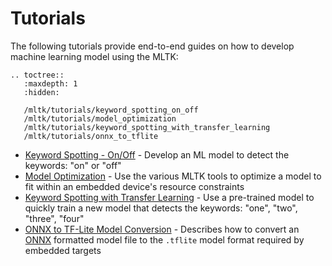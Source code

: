 # Tutorials


The following tutorials provide end-to-end guides on how to develop machine learning model using the MLTK:


```{eval-rst}
.. toctree::
   :maxdepth: 1
   :hidden:

   /mltk/tutorials/keyword_spotting_on_off
   /mltk/tutorials/model_optimization
   /mltk/tutorials/keyword_spotting_with_transfer_learning
   /mltk/tutorials/onnx_to_tflite
```

- [Keyword Spotting - On/Off](../mltk/tutorials/keyword_spotting_on_off) - Develop an ML model to detect the keywords: "on" or "off"
- [Model Optimization](../mltk/tutorials/model_optimization) - Use the various MLTK tools to optimize a model to fit within an embedded device's resource constraints
- [Keyword Spotting with Transfer Learning](../mltk/tutorials/keyword_spotting_with_transfer_learning) - Use a pre-trained model to quickly train a new model that detects the keywords: "one", "two", "three", "four"
- [ONNX to TF-Lite Model Conversion](../mltk/tutorials/onnx_to_tflite) - Describes how to convert an [ONNX](https://onnx.ai/) formatted model file to the `.tflite` model format required by embedded targets